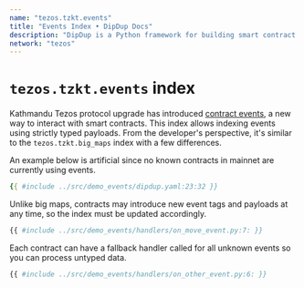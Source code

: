 ```yaml
---
name: "tezos.tzkt.events"
title: "Events Index • DipDup Docs"
description: "DipDup is a Python framework for building smart contract indexers. It helps developers focus on business logic instead of writing a boilerplate to store and serve data."
network: "tezos"
---
```


# `tezos.tzkt.events` index

Kathmandu Tezos protocol upgrade has introduced [contract events](https://tezos.gitlab.io/alpha/event.html), a new way to interact with smart contracts. This index allows indexing events using strictly typed payloads. From the developer's perspective, it's similar to the `tezos.tzkt.big_maps` index with a few differences.

An example below is artificial since no known contracts in mainnet are currently using events.

```yaml
{{ #include ../src/demo_events/dipdup.yaml:23:32 }}
```

Unlike big maps, contracts may introduce new event tags and payloads at any time, so the index must be updated accordingly.

```python
{{ #include ../src/demo_events/handlers/on_move_event.py:7: }}
```

Each contract can have a fallback handler called for all unknown events so you can process untyped data.

```python
{{ #include ../src/demo_events/handlers/on_other_event.py:6: }}
```
